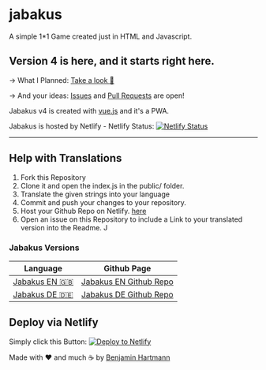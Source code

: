 # jabakus
A simple 1*1 Game created just in HTML and Javascript.

## Version 4 is here, and it starts right here.

-> What I Planned: [Take a look :eyes:](https://github.com/jabakus/jabakus/projects/3)

-> And your ideas: [Issues](https://github.com/jabakus/jabakus-de/issues) and [Pull Requests](https://github.com/jabakus/jabakus-de/pulls) are open!


Jabakus v4 is created with [vue.js](https://vuejs.org/) and it's a PWA.

Jabakus is hosted by Netlify - Netlify Status: [![Netlify Status](https://api.netlify.com/api/v1/badges/6d62e6c6-9eff-461a-9ae0-977261eaa86d/deploy-status)](https://app.netlify.com/sites/jabakus-de/deploys)

* * *

## Help with Translations
1. Fork this Repository
2. Clone it and open the index.js in the public/ folder.
3. Translate the given strings into your language
4. Commit and push your changes to your repository.
5. Host your Github Repo on Netlify. [here](https://docs.netlify.com/site-deploys/create-deploys/#deploy-with-git)
6. Open an issue on this Repository to include a Link to your translated version into the Readme.
J
### Jabakus Versions
| Language       | Github Page           |
| ------------- |:-------------:|
| [Jabakus EN :uk:](https://jabakus-en.netlify.app/) | [Jabakus EN Github Repo](https://github.com/benjaminwolkchen/jabakus-en) |
|[Jabakus DE :de:](https://jabakus.netlify.app/)| [Jabakus DE Github Repo](https://github.com/benjaminwolkchen/jabakus-de) |

## Deploy via Netlify

Simply click this Button: [![Deploy to Netlify](https://www.netlify.com/img/deploy/button.svg)](https://app.netlify.com/start/deploy?repository=https://github.com/jabakus/jabakus-de)




Made with ❤️ and much ☕ by [Benjamin Hartmann](https://awesomebible.de)
